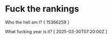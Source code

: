 # Fuck the rankings

Who the hell am I?
{ 15366259 }

What fucking year is it?
[ 2025-03-30T07:20:00Z ]
